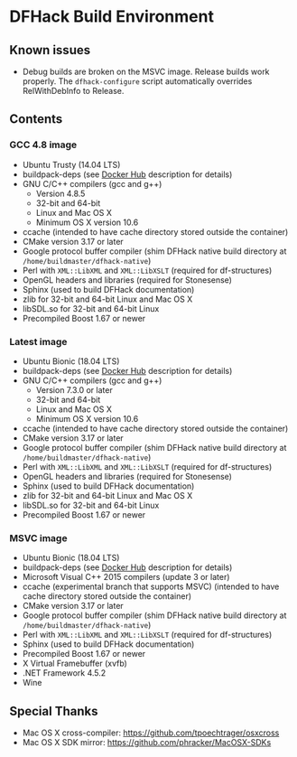 # DFHack Build Environment

## Known issues

- Debug builds are broken on the MSVC image. Release builds work properly. The `dfhack-configure` script automatically overrides RelWithDebInfo to Release.

## Contents

### GCC 4.8 image

- Ubuntu Trusty (14.04 LTS)
- buildpack-deps (see [Docker Hub](https://hub.docker.com/_/buildpack-deps/) description for details)
- GNU C/C++ compilers (gcc and g++)
  - Version 4.8.5
  - 32-bit and 64-bit
  - Linux and Mac OS X
  - Minimum OS X version 10.6
- ccache (intended to have cache directory stored outside the container)
- CMake version 3.17 or later
- Google protocol buffer compiler (shim DFHack native build directory at `/home/buildmaster/dfhack-native`)
- Perl with `XML::LibXML` and `XML::LibXSLT` (required for df-structures)
- OpenGL headers and libraries (required for Stonesense)
- Sphinx (used to build DFHack documentation)
- zlib for 32-bit and 64-bit Linux and Mac OS X
- libSDL.so for 32-bit and 64-bit Linux
- Precompiled Boost 1.67 or newer

### Latest image

- Ubuntu Bionic (18.04 LTS)
- buildpack-deps (see [Docker Hub](https://hub.docker.com/_/buildpack-deps/) description for details)
- GNU C/C++ compilers (gcc and g++)
  - Version 7.3.0 or later
  - 32-bit and 64-bit
  - Linux and Mac OS X
  - Minimum OS X version 10.6
- ccache (intended to have cache directory stored outside the container)
- CMake version 3.17 or later
- Google protocol buffer compiler (shim DFHack native build directory at `/home/buildmaster/dfhack-native`)
- Perl with `XML::LibXML` and `XML::LibXSLT` (required for df-structures)
- OpenGL headers and libraries (required for Stonesense)
- Sphinx (used to build DFHack documentation)
- zlib for 32-bit and 64-bit Linux and Mac OS X
- libSDL.so for 32-bit and 64-bit Linux
- Precompiled Boost 1.67 or newer

### MSVC image

- Ubuntu Bionic (18.04 LTS)
- buildpack-deps (see [Docker Hub](https://hub.docker.com/_/buildpack-deps/) description for details)
- Microsoft Visual C++ 2015 compilers (update 3 or later)
- ccache (experimental branch that supports MSVC) (intended to have cache directory stored outside the container)
- CMake version 3.17 or later
- Google protocol buffer compiler (shim DFHack native build directory at `/home/buildmaster/dfhack-native`)
- Perl with `XML::LibXML` and `XML::LibXSLT` (required for df-structures)
- Sphinx (used to build DFHack documentation)
- Precompiled Boost 1.67 or newer
- X Virtual Framebuffer (xvfb)
- .NET Framework 4.5.2
- Wine

## Special Thanks

- Mac OS X cross-compiler: <https://github.com/tpoechtrager/osxcross>
- Mac OS X SDK mirror: <https://github.com/phracker/MacOSX-SDKs>
